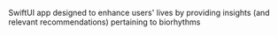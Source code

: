 SwiftUI app designed to enhance users' lives by providing insights (and relevant recommendations) pertaining to biorhythms
